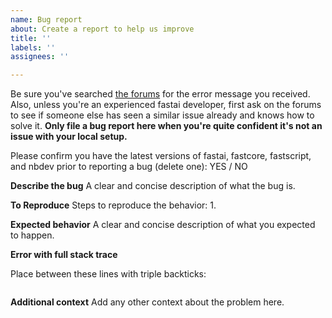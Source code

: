 ```yaml
---
name: Bug report
about: Create a report to help us improve
title: ''
labels: ''
assignees: ''

---
```


Be sure you've searched [the forums](https://forums.fast.ai) for the error message you received. Also, unless you're an experienced fastai developer, first ask on the forums to see if someone else has seen a similar issue already and knows how to solve it. **Only file a bug report here when you're quite confident it's not an issue with your local setup.**

Please confirm you have the latest versions of fastai, fastcore, fastscript, and nbdev prior to reporting a bug (delete one): YES / NO

**Describe the bug**
A clear and concise description of what the bug is.

**To Reproduce**
Steps to reproduce the behavior:
1. 

**Expected behavior**
A clear and concise description of what you expected to happen.

**Error with full stack trace**

Place between these lines with triple backticks:

```
```

**Additional context**
Add any other context about the problem here.
